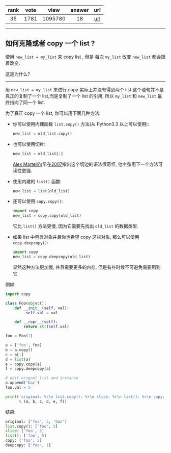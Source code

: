 
| rank | vote | view | answer | url |
|:-:|:-:|:-:|:-:|:-:|
|35|1781|1095780|18| [url](http://stackoverflow.com/questions/2612802/how-to-clone-or-copy-a-list) |
***

## 如何克隆或者 copy 一个 list ?

使用 `new_list = my_list` 来 copy list , 但是 每次 `my_list` 改变 `new_list` 都会跟着改变.

这是为什么?

***

用 `new_list = my_list` 来进行 copy 实际上并没有得到两个 list.这个语句并不是真正的复制了一个 list,而是复制了一个 list 的引用, 所以 `my_list` 和 `new_list` 最终指向了同一个 list.

为了真正 copy 一个 list, 你可以用下面几种方法:

* 你可以使用内建函数 `list.copy()` 方法(从 Python3.3 以上可以使用):
    ```python
    new_list = old_list.copy()
    ```

* 也可以使用切片:
    ```python
    new_list = old_list[:]
    ```
    [Alex Martelli's](https://en.wikipedia.org/wiki/Alex_Martelli)早在[2007](https://www.youtube.com/watch?v=g7V89K8QfgQ)指出这个切边的语法很奇怪, 他主张用下一个方法可读性更强.

* 使用内建的 `list()` 函数:
    ```python
    new_list = list(old_list)
    ```

* 还可以使用 `copy.copy()`:
    ```python
    import copy
    new_list = copy.copy(old_list)
    ```
    它比 `list()` 方法更慢, 因为它需要先找出 `old_list` 的数据类型.

* 如果 list 中包含对象并且你也希望 copy 这些对象, 那么可以使用 `copy.deepcopy()`:
    ```python
    import copy
    new_list = copy.deepcopy(old_list)
    ```
    显然这种方法更加慢, 并且需要更多的内存, 但是有些时候不可避免需要用到它.

例如:

```python
import copy

class Foo(object):
    def __init__(self, val):
         self.val = val

    def __repr__(self):
        return str(self.val)

foo = Foo(1)

a = ['foo', foo]
b = a.copy()
c = a[:]
d = list(a)
e = copy.copy(a)
f = copy.deepcopy(a)

# edit orignal list and instance 
a.append('baz')
foo.val = 5

print('original: %r\n list.copy(): %r\n slice: %r\n list(): %r\n copy: %r\n deepcopy: %r'
      % (a, b, c, d, e, f))
```

结果:

```python
original: ['foo', 5, 'baz']
list.copy(): ['foo', 5]
slice: ['foo', 5]
list(): ['foo', 5]
copy: ['foo', 5]
deepcopy: ['foo', 1]
```